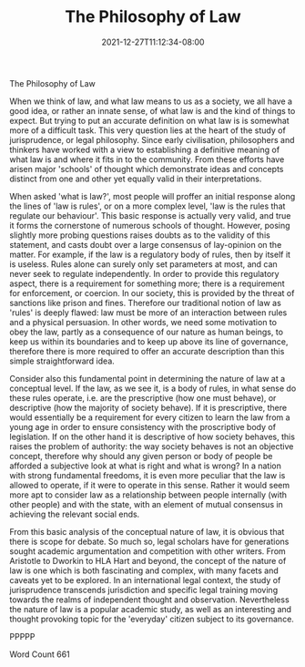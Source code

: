 ﻿---
title: "The Philosophy of Law"
date: 2021-12-27T11:12:34-08:00
description: "TXT Tips for Web Success"
featured_image: "/images/TXT.jpg"
tags: ["TXT"]
---

The Philosophy of Law

When we think of law, and what law means to us as a society, we all have a good idea, or rather an innate sense, of what law is and the kind of things to expect.  But trying to put an accurate definition on what law is is somewhat more of a difficult task.  This very question lies at the heart of the study of jurisprudence, or legal philosophy.  Since early civilisation, philosophers and thinkers have worked with a view to establishing a definitive meaning of what law is and where it fits in to the community.  From these efforts have arisen major 'schools' of thought which demonstrate ideas and concepts distinct from one and other yet equally valid in their interpretations.

When asked 'what is law?', most people will proffer an initial response along the lines of 'law is rules', or on a more complex level, 'law is the rules that regulate our behaviour'.  This basic response is actually very valid, and true it forms the cornerstone of numerous schools of thought.  However, posing slightly more probing questions raises doubts as to the validity of this statement, and casts doubt over a large consensus of lay-opinion on the matter.  For example, if the law is a regulatory body of rules, then by itself it is useless.  Rules alone can surely only set parameters at most, and can never seek to regulate independently.  In order to provide this regulatory aspect, there is a requirement for something more; there is a requirement for enforcement, or coercion.  In our society, this is provided by the threat of sanctions like prison and fines.  Therefore our traditional notion of law as 'rules' is deeply flawed: law must be more of an interaction between rules and a physical persuasion.  In other words, we need some motivation to obey the law, partly as a consequence of our nature as human beings, to keep us within its boundaries and to keep up above its line of governance, therefore there is more required to offer an accurate description than this simple straightforward idea.

Consider also this fundamental point in determining the nature of law at a conceptual level.  If the law, as we see it, is a body of rules, in what sense do these rules operate, i.e. are the prescriptive (how one must behave), or descriptive (how the majority of society behave).  If it is prescriptive, there would essentially be a requirement for every citizen to learn the law from a young age in order to ensure consistency with the proscriptive body of legislation.  If on the other hand it is descriptive of how society behaves, this raises the problem of authority: the way society behaves is not an objective concept, therefore why should any given person or body of people be afforded a subjective look at what is right and what is wrong?  In a nation with strong fundamental freedoms, it is even more peculiar that the law is allowed to operate, if it were to operate in this sense.  Rather it would seem more apt to consider law as a relationship between people internally (with other people) and with the state, with an element of mutual consensus in achieving the relevant social ends.

From this basic analysis of the conceptual nature of law, it is obvious that there is scope for debate.  So much so, legal scholars have for generations sought academic argumentation and competition with other writers.  From Aristotle to Dworkin to HLA Hart and beyond, the concept of the nature of law is one which is both fascinating and complex, with many facets and caveats yet to be explored.  In an international legal context, the study of jurisprudence transcends jurisdiction and specific legal training moving towards the realms of independent thought and observation.  Nevertheless the nature of law is a popular academic study, as well as an interesting and thought provoking topic for the 'everyday' citizen subject to its governance.

PPPPP

Word Count 661

